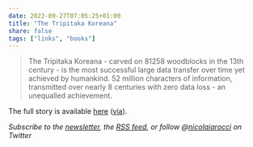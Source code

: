```yaml
---
date: 2022-09-27T07:05:25+01:00
title: "The Tripitaka Koreana"
share: false
tags: ["links", "books"]
---
```

> The Tripitaka Koreana - carved on 81258 woodblocks in the 13th century - is
> the most successful large data transfer over time yet achieved by humankind.
> 52 million characters of information, transmitted over nearly 8 centuries
> with zero data loss - an unequalled achievement.

The full story  is available [here](https://threadreaderapp.com/thread/1574546784365445136.html) ([via](https://twitter.com/incunabula/status/1574546784365445136)).

*Subscribe to the [newsletter][nl], the [RSS feed][rss], or follow @[nicolaiarocci][tw] on Twitter*

 [rss]: https://nicolaiarocci.com/index.xml
 [tw]: http://twitter.com/nicolaiarocci
 [nl]: https://nicolaiarocci.substack.com

